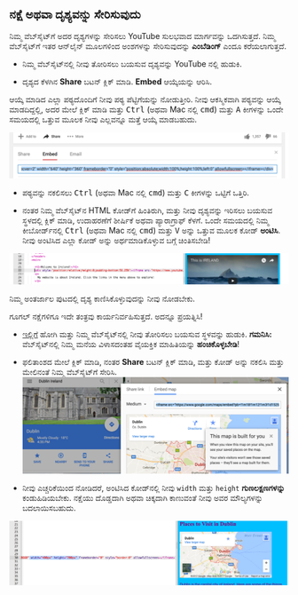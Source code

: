 ## ನಕ್ಷೆ ಅಥವಾ ದೃಶ್ಯವನ್ನು ಸೇರಿಸುವುದು

ನಿಮ್ಮ ವೆಬ್‌ಸೈಟ್‌ಗೆ ಅದರ ದೃಶ್ಯಗಳನ್ನು ಸೇರಿಸಲು YouTube ಸುಲಭವಾದ ಮಾರ್ಗವನ್ನು ಒದಗಿಸುತ್ತದೆ. ನಿಮ್ಮ ವೆಬ್‌ಸೈಟ್‌ಗೆ ಇತರ ಆನ್‌ಲೈನ್ ಮೂಲಗಳಿಂದ ಅಂಶಗಳನ್ನು ಸೇರಿಸುವುದನ್ನು **ಎಂಬೆಡಿಂಗ್** ಎಂದೂ ಕರೆಯಲಾಗುತ್ತದೆ.

- ನಿಮ್ಮ ವೆಬ್‌ಸೈಟ್‌ನಲ್ಲಿ ನೀವು ತೋರಿಸಲು ಬಯಸುವ ದೃಶ್ಯವನ್ನು YouTube ‌ನಲ್ಲಿ ಹುಡುಕಿ.

- ದೃಶ್ಯದ ಕೆಳಗಿನ **Share** ಬಟನ್ ಕ್ಲಿಕ್ ಮಾಡಿ. **Embed** ಆಯ್ಕೆಯನ್ನು ಆರಿಸಿ.

ಆಯ್ಕೆ ಮಾಡಿದ ಎಲ್ಲಾ ಪಠ್ಯದೊಂದಿಗೆ ನೀವು ಪಠ್ಯ ಪೆಟ್ಟಿಗೆಯನ್ನು ನೋಡುತ್ತೀರಿ. ನೀವು ಆಕಸ್ಮಿಕವಾಗಿ ಪಠ್ಯವನ್ನು ಆಯ್ಕೆ ಮಾಡದಿದ್ದಲ್ಲಿ, ಅದರ ಮೇಲೆ ಕ್ಲಿಕ್ ಮಾಡಿ ಮತ್ತು <kbd>Ctrl</kbd> (ಅಥವಾ Mac ‌ನಲ್ಲಿ <kbd>cmd</kbd>) ಮತ್ತು <kbd>A</kbd> ಕೀಗಳನ್ನು ಒಂದೇ ಸಮಯದಲ್ಲಿ ಒತ್ತುವ ಮೂಲಕ ನೀವು ಎಲ್ಲವನ್ನೂ ಮತ್ತೆ ಆಯ್ಕೆ ಮಾಡಬಹುದು.

![ಕೋಡ್‌ನೊಂದಿಗೆ YouTube ನ ಎಂಬೆಡ್ ಆಯ್ಕೆ](images/EmbedYouTube.png)

- ಪಠ್ಯವನ್ನು ನಕಲಿಸಲು <kbd>Ctrl</kbd> (ಅಥವಾ Mac ನಲ್ಲಿ <kbd>cmd</kbd>) ಮತ್ತು <kbd>C</kbd> ಕೀಗಳನ್ನು ಒಟ್ಟಿಗೆ ಒತ್ತಿರಿ.

- ನಂತರ ನಿಮ್ಮ ವೆಬ್‌ಸೈಟ್‌ನ HTML ಕೋಡ್‌ಗೆ ಹಿಂತಿರುಗಿ, ಮತ್ತು ನೀವು ದೃಶ್ಯವನ್ನು ಇರಿಸಲು ಬಯಸುವ ಸ್ಥಳದಲ್ಲಿ ಕ್ಲಿಕ್ ಮಾಡಿ, ಉದಾಹರಣೆಗೆ ಶೀರ್ಷಿಕೆ ಅಥವಾ ಪ್ಯಾರಾಗ್ರಾಫ್ ಕೆಳಗೆ. ಒಂದೇ ಸಮಯದಲ್ಲಿ ನಿಮ್ಮ ಕೀಬೋರ್ಡ್‌ನಲ್ಲಿ <kbd>Ctrl</kbd> (ಅಥವಾ Mac ನಲ್ಲಿ <kbd>cmd</kbd>) ಮತ್ತು <kbd>V</kbd> ಅನ್ನು ಒತ್ತುವ ಮೂಲಕ ಕೋಡ್ **ಅಂಟಿಸಿ**. ನೀವು ಅಂಟಿಸಿದ ಎಲ್ಲಾ ಕೋಡ್ ಅನ್ನು ಅರ್ಥಮಾಡಿಕೊಳ್ಳುವ ಬಗ್ಗೆ ಚಿಂತಿಸಬೇಡಿ!

![HTML ಪುಟಕ್ಕೆ ಅಂಟಿಸಲಾದ ಎಂಬೆಡಿಂಗ್ ಕೋಡ್‌ನ ಉದಾಹರಣೆ](images/EmbedYouTube2.png)

ನಿಮ್ಮ ಅಂತರ್ಜಾಲ ಪುಟದಲ್ಲಿ ದೃಶ್ಯ ಕಾಣಿಸಿಕೊಳ್ಳುವುದನ್ನು ನೀವು ನೋಡಬೇಕು.

ಗೂಗಲ್ ನಕ್ಷೆಗಳಿಗೂ ಇದೇ ತಂತ್ರವು ಕಾರ್ಯನಿರ್ವಹಿಸುತ್ತದೆ. ಅದನ್ನೂ ಪ್ರಯತ್ನಿಸಿ!

- [ಇಲ್ಲಿಗೆ](http://dojo.soy/google-maps) ಹೋಗಿ ಮತ್ತು ನಿಮ್ಮ ವೆಬ್‌ಸೈಟ್‌ನಲ್ಲಿ ನೀವು ತೋರಿಸಲು ಬಯಸುವ ಸ್ಥಳವನ್ನು ಹುಡುಕಿ. **ಗಮನಿಸಿ:** ವೆಬ್‌ಸೈಟ್‌ನಲ್ಲಿ ನಿಮ್ಮ ಮನೆಯ ವಿಳಾಸದಂತಹ ವೈಯಕ್ತಿಕ ಮಾಹಿತಿಯನ್ನು **ಹಂಚಿಕೊಳ್ಳಬೇಡಿ**!

- ಫಲಿತಾಂಶದ ಮೇಲೆ ಕ್ಲಿಕ್ ಮಾಡಿ, ನಂತರ **Share** ಬಟನ್ ಕ್ಲಿಕ್ ಮಾಡಿ, ಮತ್ತು ಕೋಡ್ ಅನ್ನು ನಕಲಿಸಿ ಮತ್ತು ಮೇಲಿನಂತೆ ನಿಮ್ಮ ವೆಬ್‌ಸೈಟ್‌ಗೆ ಸೇರಿಸಿ. ![ಗೂಗಲ್ ನಕ್ಷೆಗಳಲ್ಲಿ ಎಂಬೆಡ್ ಆಯ್ಕೆಯನ್ನು ಆಯ್ಕೆ ಮಾಡಲಾಗಿದೆ](images/EmbedGoogleMap.png)

- ನೀವು ಎಚ್ಚರಿಕೆಯಿಂದ ನೋಡಿದರೆ, ಅಂಟಿಸಿದ ಕೋಡ್‌ನಲ್ಲಿ ನೀವು `width` ಮತ್ತು `height` **ಗುಣಲಕ್ಷಣಗಳನ್ನು** ಕಂಡುಹಿಡಿಯಬೇಕು. ನಕ್ಷೆಯು ದೊಡ್ಡದಾಗಿ ಅಥವಾ ಚಿಕ್ಕದಾಗಿ ಕಾಣುವಂತೆ ನೀವು ಅವರ ಮೌಲ್ಯಗಳನ್ನು ಬದಲಾಯಿಸಬಹುದು.

![ಅಗಲ ಮತ್ತು ಎತ್ತರ ಗುಣಲಕ್ಷಣಗಳೊಂದಿಗೆ ಎಂಬೆಡೆಡ್ ಗೂಗಲ್ ನಕ್ಷೆಯ ಉದಾಹರಣೆ ಆಯ್ಕೆ ಮಾಡಲಾಗಿದೆ](images/EmbeddedGoogleMapCode.png)